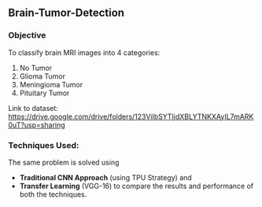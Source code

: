 ## Brain-Tumor-Detection

### Objective
To classify brain MRI images into 4 categories:
1. No Tumor
2. Glioma Tumor
3. Meningioma Tumor
4. Pituitary Tumor

Link to dataset: https://drive.google.com/drive/folders/123VilbSYTIjdXBLYTNKXAyIL7mARK0uT?usp=sharing

### Techniques Used:
The same problem is solved using 
- <b>Traditional CNN Approach</b> (using TPU Strategy) and 
- <b>Transfer Learning</b> (VGG-16) to compare the results and performance of both the techniques.
